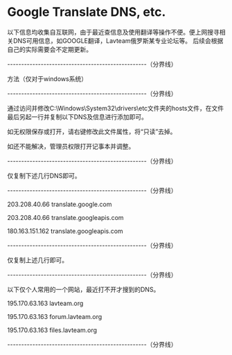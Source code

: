 # Google Translate DNS, etc.
以下信息均收集自互联网，由于最近查信息及使用翻译等操作不便。便上网搜寻相关DNS可用信息，如GOOGLE翻译，Lavteam俄罗斯某专业论坛等。
后续会根据自己的实际需要会不定期更新。

--------------------------------------------------（分界线）

方法（仅对于windows系统）

--------------------------------------------------（分界线）

通过访问并修改C:\Windows\System32\drivers\etc文件夹的hosts文件，在文件最后另起一行并复制以下DNS及信息进行添加即可。

如无权限保存或打开，请右键修改此文件属性，将“只读”去掉。

如还不能解决，管理员权限打开记事本并调整。

--------------------------------------------------（分界线）

仅复制下述几行DNS即可。

--------------------------------------------------（分界线）

203.208.40.66 translate.google.com

203.208.40.66 translate.googleapis.com

180.163.151.162 translate.googleapis.com

--------------------------------------------------（分界线）

仅复制上述几行即可。

--------------------------------------------------（分界线）

以下仅个人常用的一个网站，最近打不开才搜到的DNS。

195.170.63.163 lavteam.org

195.170.63.163 forum.lavteam.org

195.170.63.163 files.lavteam.org


--------------------------------------------------（分界线）
